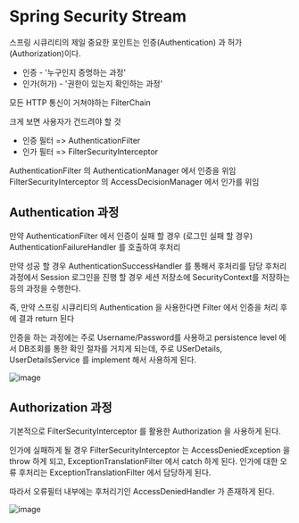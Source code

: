 # Spring Security Stream

스프링 시큐리티의 제일 중요한 포인트는 인증(Authentication) 과 허가 (Authorization)이다.

* 인증 - '누구인지 증명하는 과정'
* 인가(허가) - '권한이 있는지 확인하는 과정'

모든 HTTP 통신이 거쳐야하는 FilterChain

크게 보면 사용자가 건드려야 할 것

* 인증 필터 => AuthenticationFilter
* 인가 필터 => FilterSecurityInterceptor

AuthenticationFilter 의 AuthenticationManager 에서 인증을 위임
FilterSecurityInterceptor 의 AccessDecisionManager 에서 인가를 위임

## Authentication 과정
만약 AuthenticationFilter 에서 인증이 실패 할 경우 (로그인 실패 할 경우)<br>
AuthenticationFailureHandler 를 호출하여 후처리

만약 성공 할 경우 AuthenticationSuccessHandler 를 통해서 후처리를 담당
후처리 과정에서 Session 로그인을 진행 할 경우 세션 저장소에 SecurityContext를 저장하는 등의 과정을 수행한다. 

즉, 만약 스프링 시큐리티의 Authentication 을 사용한다면 Filter 에서 인증을 처리 후에 결과 return 된다

인증을 하는 과정에는 주로 Username/Password를 사용하고 persistence level 에서 DB조회를 통한
확인 절차를 거치게 되는데, 주로 USerDetails, UserDetailsService 를 implement 해서 사용하게 된다.

![image](https://user-images.githubusercontent.com/69373314/192448016-f262310d-f5e5-4003-9e1e-2e9665d624be.png)


## Authorization 과정
기본적으로 FilterSecurityInterceptor 를 활용한 Authorization 을 사용하게 된다. 

인가에 실패하게 될 경우 FilterSecurityInterceptor 는 AccessDeniedException 을 throw
하게 되고, ExceptionTranslationFilter 에서 catch 하게 된다.
인가에 대한 오류 후처리는 ExceptionTranslationFilter 에서 담당하게 된다.

따라서 오류필터 내부에는 후처리기인 AccessDeniedHandler 가 존재하게 된다.

![image](https://user-images.githubusercontent.com/69373314/192447772-3ece95a7-8ca1-40ac-a0e1-554867fb3f6e.png)
